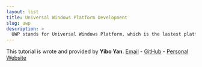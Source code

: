 ```yaml
---
layout: list
title: Universal Windows Platform Development
slug: uwp
description: >
  UWP stands for Universal Windows Platform, which is the lastest platform powered by Microsoft for developing Windows software with modern features and design system. This tutorial will work you through some basic ideas about how to develop UWP app using Visual Studio. *This tutorial was originally wroted in 2018, and now is updated to Visual Studio 2019 and SDK version 18362. [Original post written in Chinese](https://totoroyyb.github.io/UWP-Develop-Tutorial/)*
---
```


This tutorial is wrote and provided by **Yibo Yan**. [Email](mailto:totoroq@outlook.com) - [GitHub](https://github.com/totoroyyb) - [Personal Website](https://dexstudio.cn)
